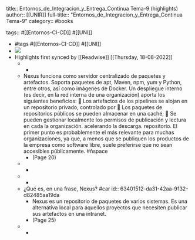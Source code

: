 title:: Entornos_de_Integracion_y_Entrega_Continua Tema-9 (highlights)
author:: [[UNIR]]
full-title:: "Entornos_de_Integracion_y_Entrega_Continua Tema-9"
category:: #books

tags:: #[[Entornos-CI-CD]] #[[UNI]]

- #tags #[[Entornos-CI-CD]] #[[UNI]]
- ![](https://readwise-assets.s3.amazonaws.com/media/uploaded_book_covers/profile_22942/eec69a14-5d36-490d-9fff-950f952183e3.jpg)
- Highlights first synced by [[Readwise]] [[Thursday, 18-08-2022]]
	- -
	- Nexus  funciona  como  servidor  centralizado  de  paquetes  y  artefactos.  Soporta paquetes  de  apt,  Maven,  npm,  yum  y  Python,  entre  otros,  así  como  imágenes  de Docker. Un despliegue interno (es decir, en la red interna de una organización) aporta los siguientes beneficios:   Los artefactos de los pipelines se alojan en un repositorio privado, controlado por   Los  paquetes  de  repositorios  públicos  se  pueden  almacenar  en  una  caché,   Se  pueden  gestionar  localmente  los  permisos  de  publicación  y  lectura  en  cada la organización. acelerando la descarga. repositorio. El primer punto es probablemente el más relevante para muchas organizaciones, ya que,  a  menos que  se publiquen  los  productos  de  la  empresa  como  software  libre, suele  preferirse  que  no  sean  accesibles  públicamente. #ñspace
		- (Page 20)
	- -
	- -
	- ¿Qué es, en una frase, Nexus? #car
	  id:: 63401512-da31-42aa-9132-d82485aa19da
		- Nexus es un repositorio de paquetes de varios sistemas. Es una alternativa local para aquellos proyectos que necesiten publicar sus artefactos en una intranet.
		- (Page 25)
	- -